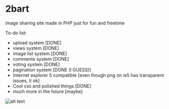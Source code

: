 # 2bart
image sharing site made in PHP just for fun and freetime

To-do list:
- upload system [DONE]
- views system [DONE]
- image list system [DONE]
- comments system [DONE]
- voting system [DONE]
- pagination system [DONE (I GUESS)]
- Internet explorer 5 compatible [even though png on ie5 has transparent issues, it ok]
- Cool css and polished things [DONE]
- much more in the future [maybe]

![alt text](https://cdn.discordapp.com/attachments/862154953295396884/897383852190892032/wtf.png)
